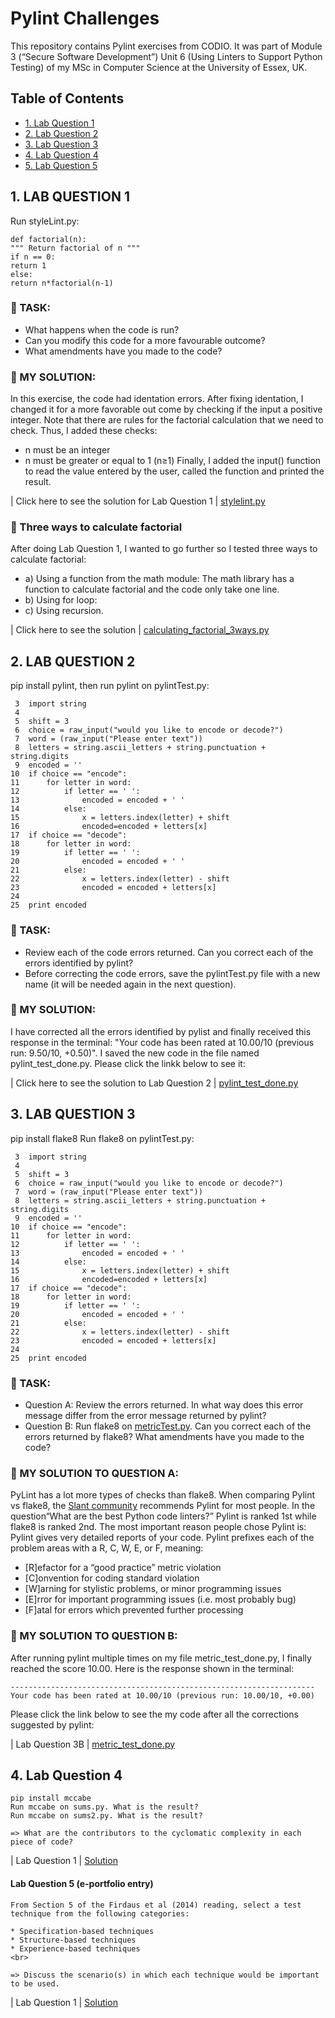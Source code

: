  <h1>Pylint Challenges</h1>

This repository contains Pylint exercises from CODIO. It was part of Module 3 (“Secure Software Development”) Unit 6 (Using Linters to Support Python Testing) of my MSc in Computer Science at the University of Essex, UK.

<h2>Table of Contents</h2>

<!-- TOC -->
- [1. Lab Question 1](#1-question-1)
- [2. Lab Question 2](#2-question-2)
- [3. Lab Question 3](#3-question-3)
- [4. Lab Question 4](#4-question-4)
- [5. Lab Question 5](#5-question-5)
<!-- /TOC -->


## 1. LAB QUESTION 1

Run styleLint.py: 
```
def factorial(n):
""" Return factorial of n """
if n == 0:
return 1
else:
return n*factorial(n-1)
```
### :paperclip: TASK: 

  * What happens when the code is run? 
  * Can you modify this code for a more favourable outcome? 
  * What amendments have you made to the code?
 
 
### :paperclip: MY SOLUTION:

In this exercise, the code had identation errors. After fixing identation, I changed it for a more favorable out come by checking if the input a positive integer. Note that there are rules for the factorial calculation that we need to check. Thus, I added these checks:
* n must be an integer
* n must be greater or equal to 1 (n≥1)
Finally, I added the input() function to read the value entered by the user, called the function and printed the result. 

 | Click here to see the solution for Lab Question 1 | [stylelint.py](https://github.com/alicevillar/pylint_challenges/blob/main/stylelint.py) 

### :round_pushpin: Three ways to calculate factorial

After doing Lab Question 1, I wanted to go further so I tested three ways to calculate factorial: 

* a) Using a function from the math module: The math library has a function to calculate factorial and the code only take one line. 
* b) Using for loop:
* c) Using recursion.  

| Click here to see the solution | [calculating_factorial_3ways.py](https://github.com/alicevillar/pylint_challenges/blob/main/calculating_factorial_3ways.py) 


## 2. LAB QUESTION 2

pip install pylint, then run pylint on pylintTest.py:
```
 3  import string
 4
 5  shift = 3
 6  choice = raw_input("would you like to encode or decode?")
 7  word = (raw_input("Please enter text"))
 8  letters = string.ascii_letters + string.punctuation + string.digits
 9  encoded = ''
10  if choice == "encode":
11      for letter in word:
12          if letter == ' ':
13              encoded = encoded + ' '
14          else:
15              x = letters.index(letter) + shift
16              encoded=encoded + letters[x]
17  if choice == "decode":
18      for letter in word:
19          if letter == ' ':
20              encoded = encoded + ' '
21          else:
22              x = letters.index(letter) - shift
23              encoded = encoded + letters[x]
24
25  print encoded

```

### :paperclip: TASK: 

  * Review each of the code errors returned. Can you correct each of the errors identified by pylint? 
  * Before correcting the code errors, save the pylintTest.py file with a new name (it will be needed again in the next question).
 
### :paperclip: MY SOLUTION:

I have corrected all the errors identified by pylist and finally received this response in the terminal: "Your code has been rated at 10.00/10 (previous run: 9.50/10, +0.50)". I saved the new code in the file named pylint_test_done.py. Please click the linkk below to see it: 

 | Click here to see the solution to Lab Question 2 | [pylint_test_done.py](https://github.com/alicevillar/pylint_challenges/blob/main/pylint_test_done.py)   

 
## 3. LAB QUESTION 3
 
pip install flake8
Run flake8 on pylintTest.py:

```
 3  import string
 4
 5  shift = 3
 6  choice = raw_input("would you like to encode or decode?")
 7  word = (raw_input("Please enter text"))
 8  letters = string.ascii_letters + string.punctuation + string.digits
 9  encoded = ''
10  if choice == "encode":
11      for letter in word:
12          if letter == ' ':
13              encoded = encoded + ' '
14          else:
15              x = letters.index(letter) + shift
16              encoded=encoded + letters[x]
17  if choice == "decode":
18      for letter in word:
19          if letter == ' ':
20              encoded = encoded + ' '
21          else:
22              x = letters.index(letter) - shift
23              encoded = encoded + letters[x]
24
25  print encoded

```
### :paperclip: TASK: 

  * Question A: Review the errors returned. In what way does this error message differ from the error message returned by pylint?
  * Question B: Run flake8 on [metricTest.py](https://github.com/alicevillar/pylint_challenges/blob/main/metricTest.py). Can you correct each of the errors returned by flake8? What amendments have you made to the code?
 
### :paperclip: MY SOLUTION TO QUESTION A:

PyLint has a lot more types of checks than flake8. When comparing Pylint vs flake8, the [Slant community](https://www.slant.co/versus/12630/12632/~pylint_vs_flake8) recommends Pylint for most people. In the question“What are the best Python code linters?” Pylint is ranked 1st while flake8 is ranked 2nd. The most important reason people chose Pylint is: Pylint gives very detailed reports of your code. Pylint prefixes each of the problem areas with a R, C, W, E, or F, meaning:

* [R]efactor for a “good practice” metric violation
* [C]onvention for coding standard violation
* [W]arning for stylistic problems, or minor programming issues
* [E]rror for important programming issues (i.e. most probably bug)
* [F]atal for errors which prevented further processing

### :paperclip: MY SOLUTION TO QUESTION B:

After running pylint multiple times on my file metric_test_done.py, I finally reached the score 10.00. Here is the response shown in the terminal:

```
--------------------------------------------------------------------
Your code has been rated at 10.00/10 (previous run: 10.00/10, +0.00)
```

Please click the link below to see the my code after all the corrections suggested by pylint: 

| Lab Question 3B | [metric_test_done.py](https://github.com/alicevillar/pylint_challenges/blob/main/metric_test_done.py)   

 
## 4. Lab Question 4

```
pip install mccabe
Run mccabe on sums.py. What is the result?
Run mccabe on sums2.py. What is the result?

=> What are the contributors to the cyclomatic complexity in each piece of code?
```
 | Lab Question 1 | [Solution](https://github.com/alicevillar/Python_Lab_Challenges/blob/main/lists/lists_exercise1.py)   

 
#### Lab Question 5 (e-portfolio entry)

```
From Section 5 of the Firdaus et al (2014) reading, select a test technique from the following categories:

* Specification-based techniques
* Structure-based techniques
* Experience-based techniques
<br>

=> Discuss the scenario(s) in which each technique would be important to be used.
```
 | Lab Question 1 | [Solution](https://github.com/alicevillar/Python_Lab_Challenges/blob/main/lists/lists_exercise1.py)  
 
 
 
